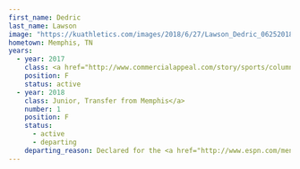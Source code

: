 ```yaml
---
first_name: Dedric
last_name: Lawson
image: "https://kuathletics.com/images/2018/6/27/Lawson_Dedric_06252018.jpg?width=182&height=250&mode=crop&anchor=topcenter"
hometown: Memphis, TN
years:
  - year: 2017
    class: <a href="http://www.commercialappeal.com/story/sports/columnists/geoff-calkins/2017/04/10/calkins-lawsons-kansas----and-keelon-lawson-explain-why/100291042/">Junior, Transfer from Memphis</a><br>Eligible Fall 2018
    position: F
    status: active
  - year: 2018
    class: Junior, Transfer from Memphis</a>
    number: 1
    position: F
    status: 
      - active
      - departing
    departing_reason: Declared for the <a href="http://www.espn.com/mens-college-basketball/story/_/id/26470444/kansas-forward-lawson-entering-nba-draft">2019 NBA Draft</a>
---
```

